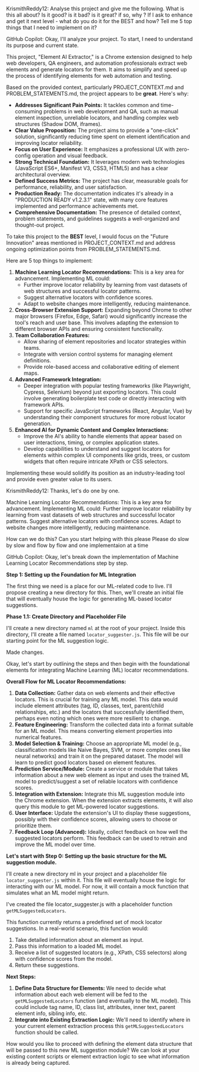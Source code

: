 KrismithReddy12: Analyse this project and give me the following.
What is this all about?
Is it good? is it bad? is it great?
if so, why ?
If I ask to enhance and get it next level - what do you do it for the BEST and how?
Tell me 5 top things that I need to implement on it?

GitHub Copilot: Okay, I'll analyze your project. To start, I need to understand its purpose and current state.

 This project, "Element AI Extractor," is a Chrome extension designed to help web developers, QA engineers, and automation professionals extract web elements and generate locators for them. It aims to simplify and speed up the process of identifying elements for web automation and testing.

Based on the provided context, particularly PROJECT_CONTEXT.md and PROBLEM_STATEMENTS.md, the project appears to be **great**. Here's why:

*   **Addresses Significant Pain Points:** It tackles common and time-consuming problems in web development and QA, such as manual element inspection, unreliable locators, and handling complex web structures (Shadow DOM, iframes).
*   **Clear Value Proposition:** The project aims to provide a "one-click" solution, significantly reducing time spent on element identification and improving locator reliability.
*   **Focus on User Experience:** It emphasizes a professional UX with zero-config operation and visual feedback.
*   **Strong Technical Foundation:** It leverages modern web technologies (JavaScript ES6+, Manifest V3, CSS3, HTML5) and has a clear architectural overview.
*   **Defined Success Metrics:** The project has clear, measurable goals for performance, reliability, and user satisfaction.
*   **Production Ready:** The documentation indicates it's already in a "PRODUCTION READY v1.2.3.1" state, with many core features implemented and performance achievements met.
*   **Comprehensive Documentation:** The presence of detailed context, problem statements, and guidelines suggests a well-organized and thought-out project.

To take this project to the **BEST** level, I would focus on the "Future Innovation" areas mentioned in PROJECT_CONTEXT.md and address ongoing optimization points from PROBLEM_STATEMENTS.md.

Here are 5 top things to implement:

1.  **Machine Learning Locator Recommendations:** This is a key area for advancement. Implementing ML could:
    *   Further improve locator reliability by learning from vast datasets of web structures and successful locator patterns.
    *   Suggest alternative locators with confidence scores.
    *   Adapt to website changes more intelligently, reducing maintenance.
2.  **Cross-Browser Extension Support:** Expanding beyond Chrome to other major browsers (Firefox, Edge, Safari) would significantly increase the tool's reach and user base. This involves adapting the extension to different browser APIs and ensuring consistent functionality.
3.  **Team Collaboration Features:**
    *   Allow sharing of element repositories and locator strategies within teams.
    *   Integrate with version control systems for managing element definitions.
    *   Provide role-based access and collaborative editing of element maps.
4.  **Advanced Framework Integration:**
    *   Deeper integration with popular testing frameworks (like Playwright, Cypress, Selenium) beyond just exporting locators. This could involve generating boilerplate test code or directly interacting with framework APIs.
    *   Support for specific JavaScript frameworks (React, Angular, Vue) by understanding their component structures for more robust locator generation.
5.  **Enhanced AI for Dynamic Content and Complex Interactions:**
    *   Improve the AI's ability to handle elements that appear based on user interactions, timing, or complex application states.
    *   Develop capabilities to understand and suggest locators for elements within complex UI components like grids, trees, or custom widgets that often require intricate XPath or CSS selectors.

Implementing these would solidify its position as an industry-leading tool and provide even greater value to its users.

KrismithReddy12: Thanks, let's do one by one.


Machine Learning Locator Recommendations: This is a key area for advancement. Implementing ML could:
Further improve locator reliability by learning from vast datasets of web structures and successful locator patterns.
Suggest alternative locators with confidence scores.
Adapt to website changes more intelligently, reducing maintenance.

How can we do this?
Can you start helping with this please
Please do slow by slow and flow by flow and one implementaion at a time

GitHub Copilot: Okay, let's break down the implementation of Machine Learning Locator Recommendations step by step.

**Step 1: Setting up the Foundation for ML Integration**

The first thing we need is a place for our ML-related code to live. I'll propose creating a new directory for this. Then, we'll create an initial file that will eventually house the logic for generating ML-based locator suggestions.

**Phase 1.1: Create Directory and Placeholder File**

I'll create a new directory named `ml` at the root of your project. Inside this directory, I'll create a file named `locator_suggester.js`. This file will be our starting point for the ML suggestion logic.

 

Made changes.

Okay, let's start by outlining the steps and then begin with the foundational elements for integrating Machine Learning (ML) locator recommendations.

**Overall Flow for ML Locator Recommendations:**

1.  **Data Collection:** Gather data on web elements and their effective locators. This is crucial for training any ML model. This data would include element attributes (tag, ID, classes, text, parent/child relationships, etc.) and the locators that successfully identified them, perhaps even noting which ones were more resilient to change.
2.  **Feature Engineering:** Transform the collected data into a format suitable for an ML model. This means converting element properties into numerical features.
3.  **Model Selection & Training:** Choose an appropriate ML model (e.g., classification models like Naive Bayes, SVM, or more complex ones like neural networks) and train it on the prepared dataset. The model will learn to predict good locators based on element features.
4.  **Prediction Service/Module:** Create a service or module that takes information about a new web element as input and uses the trained ML model to predict/suggest a set of reliable locators with confidence scores.
5.  **Integration with Extension:** Integrate this ML suggestion module into the Chrome extension. When the extension extracts elements, it will also query this module to get ML-powered locator suggestions.
6.  **User Interface:** Update the extension's UI to display these suggestions, possibly with their confidence scores, allowing users to choose or prioritize them.
7.  **Feedback Loop (Advanced):** Ideally, collect feedback on how well the suggested locators perform. This feedback can be used to retrain and improve the ML model over time.

**Let's start with Step 0: Setting up the basic structure for the ML suggestion module.**

I'll create a new directory ml in your project and a placeholder file `locator_suggester.js` within it. This file will eventually house the logic for interacting with our ML model. For now, it will contain a mock function that simulates what an ML model might return.

I've created the file locator_suggester.js with a placeholder function `getMLSuggestedLocators`.

This function currently returns a predefined set of mock locator suggestions. In a real-world scenario, this function would:
1.  Take detailed information about an element as input.
2.  Pass this information to a loaded ML model.
3.  Receive a list of suggested locators (e.g., XPath, CSS selectors) along with confidence scores from the model.
4.  Return these suggestions.

**Next Steps:**

1.  **Define Data Structure for Elements:** We need to decide what information about each web element will be fed to the `getMLSuggestedLocators` function (and eventually to the ML model). This could include tag name, ID, class list, attributes, inner text, parent element info, sibling info, etc.
2.  **Integrate into Existing Extraction Logic:** We'll need to identify where in your current element extraction process this `getMLSuggestedLocators` function should be called.

How would you like to proceed with defining the element data structure that will be passed to this new ML suggestion module? We can look at your existing content scripts or element extraction logic to see what information is already being captured.